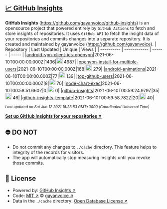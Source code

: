 ## [:chart_with_upwards_trend: GitHub Insights](https://github.com/gayanvoice/github-insights)
**GitHub Insights** (https://github.com/gayanvoice/github-insights) is an opensource project that powered entirely by  `GitHub Actions` to fetch and store insights of repositories.
It uses `GitHub API` to fetch the insight data of your repositories and commits changes into a separate repository. It is created and maintained by gayanvoice (https://github.com/gayanvoice).
| Repository | Last Updated | Unique | Views |
 | ---------- | ------------ | ------ | ----- |
|[android-vpn-client-ics-openvpn](https://github.com/gayanvoice/insights/tree/master/readme/207237845/week.md)|2021-06-10T00:00:00.000Z|1436|<img alt="Response time graph" src="https://github.com/gayanvoice/insights/raw/master/graph/207237845/small/week.png" height="20"> 4987|
|[openvpn-install-for-multiple-users](https://github.com/gayanvoice/insights/tree/master/readme/208378302/week.md)|2021-06-10T00:00:00.000Z|168|<img alt="Response time graph" src="https://github.com/gayanvoice/insights/raw/master/graph/208378302/small/week.png" height="20"> 279|
|[android-animations](https://github.com/gayanvoice/insights/tree/master/readme/209241190/week.md)|2021-06-10T00:00:00.000Z|77|<img alt="Response time graph" src="https://github.com/gayanvoice/insights/raw/master/graph/209241190/small/week.png" height="20"> 139|
|[top-github-users](https://github.com/gayanvoice/insights/tree/master/readme/373383893/week.md)|2021-06-10T00:00:00.000Z|8|<img alt="Response time graph" src="https://github.com/gayanvoice/insights/raw/master/graph/373383893/small/week.png" height="20"> 70|
|[node-chart-exec](https://github.com/gayanvoice/insights/tree/master/readme/370678191/week.md)|2021-06-10T00:58:51.660Z|0|<img alt="Response time graph" src="https://github.com/gayanvoice/insights/raw/master/graph/370678191/small/week.png" height="20"> 0|
|[github-insights](https://github.com/gayanvoice/insights/tree/master/readme/372371373/week.md)|2021-06-10T00:59:24.979Z|35|<img alt="Response time graph" src="https://github.com/gayanvoice/insights/raw/master/graph/372371373/small/week.png" height="20"> 46|
|[github-insights-template](https://github.com/gayanvoice/insights/tree/master/readme/372372861/week.md)|2021-06-10T00:59:58.782Z|20|<img alt="Response time graph" src="https://github.com/gayanvoice/insights/raw/master/graph/372372861/small/week.png" height="20"> 40|

<small><i>Last updated on Sat Jun 12 2021 18:23:53 GMT+0000 (Coordinated Universal Time)</i></small>

[**Set up GitHub Insights for your repositories ↗️**](https://github.com/gayanvoice/github-insights)
## ⛔ DO NOT
- Do not commit any changes to `./cache` directory. This feature helps to integrity of the records for visitors.
- The app will automatically stop measuring insights until you revoke those commits.
## 📄 License
- Powered by: [GitHub Insights ↗️](https://github.com/gayanvoice/github-insights)
- Code: [MIT ↗️](./LICENSE) © [gayanvoice ↗️](https://github.com/gayanvoice)
- Data in the `./cache` directory: [Open Database License ↗️](https://opendatacommons.org/licenses/odbl/1-0/)